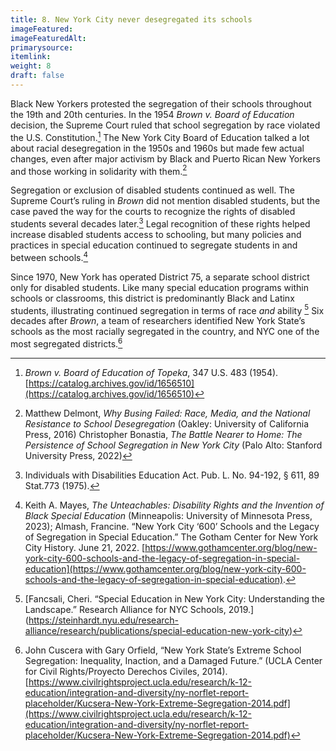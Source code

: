 ```yaml
---
title: 8. New York City never desegregated its schools
imageFeatured: 
imageFeaturedAlt:
primarysource: 
itemlink: 
weight: 8
draft: false
---
```


Black New Yorkers protested the segregation of their schools throughout the 19th and 20th centuries. In the 1954 *Brown v. Board of Education* decision, the Supreme Court ruled that school segregation by race violated the U.S. Constitution.[^1] The New York City Board of Education talked a lot about racial desegregation in the 1950s and 1960s but made few actual changes, even after major activism by Black and Puerto Rican New Yorkers and those working in solidarity with them.[^2]

Segregation or exclusion of disabled students continued as well. The Supreme Court’s ruling in *Brown* did not mention disabled students, but the case paved the way for the courts to recognize the rights of disabled students several decades later.[^3] Legal recognition of these rights helped increase disabled students access to schooling, but many policies and practices in special education continued to segregate students in and between schools.[^4]

Since 1970, New York has operated District 75, a separate school district only for disabled students. Like many special education programs within schools or classrooms, this district is predominantly Black and Latinx students, illustrating continued segregation in terms of race *and* ability [^5] Six decades after *Brown*, a team of researchers identified New York State’s schools as the most racially segregated in the country, and NYC one of the most segregated districts.[^6]

[^1]: *Brown v. Board of Education of Topeka*, 347 U.S. 483 (1954). [https://catalog.archives.gov/id/1656510](https://catalog.archives.gov/id/1656510)

[^2]: Matthew Delmont, *Why Busing Failed: Race, Media, and the National Resistance to School Desegregation* (Oakley: University of California Press, 2016) Christopher Bonastia, *The Battle Nearer to Home: The Persistence of School Segregation in New York City* (Palo Alto: Stanford University Press, 2022)

[^3]: Individuals with Disabilities Education Act. Pub. L. No. 94-192, § 611, 89 Stat.773 (1975).

[^4]: Keith A. Mayes, *The Unteachables: Disability Rights and the Invention of Black Special Education* (Minneapolis: University of Minnesota Press, 2023); Almash, Francine. “New York City ‘600’ Schools and the Legacy of Segregation in Special Education.” The Gotham Center for New York City History. June 21, 2022. [https://www.gothamcenter.org/blog/new-york-city-600-schools-and-the-legacy-of-segregation-in-special-education](https://www.gothamcenter.org/blog/new-york-city-600-schools-and-the-legacy-of-segregation-in-special-education).

[^5]:[Fancsali, Cheri. “Special Education in New York City: Understanding the Landscape.” Research Alliance for NYC Schools, 2019.] (https://steinhardt.nyu.edu/research-alliance/research/publications/special-education-new-york-city)

[^6]: John Cuscera with Gary Orfield, “New York State’s Extreme School Segregation: Inequality, Inaction, and a Damaged Future.” (UCLA Center for Civil Rights/Proyecto Derechos Civiles, 2014). [https://www.civilrightsproject.ucla.edu/research/k-12-education/integration-and-diversity/ny-norflet-report-placeholder/Kucsera-New-York-Extreme-Segregation-2014.pdf](https://www.civilrightsproject.ucla.edu/research/k-12-education/integration-and-diversity/ny-norflet-report-placeholder/Kucsera-New-York-Extreme-Segregation-2014.pdf)
